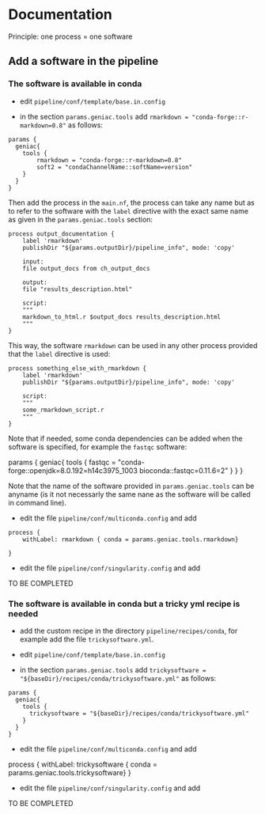 # Documentation

Principle: one process = one software

## Add a software in the pipeline

### The software is available in conda

* edit `pipeline/conf/template/base.in.config`

* in the section `params.geniac.tools` add  `rmarkdown = "conda-forge::r-markdown=0.8"` as follows:


```
params {
  geniac{
    tools {
        rmarkdown = "conda-forge::r-markdown=0.8"
        soft2 = "condaChannelName::softName=version"
    }
  }
}
```

Then add the process in the `main.nf`, the process can take any name but as to refer to the software with the `label` directive with the exact same name as given in the `params.geniac.tools` section:

```
process output_documentation {
    label 'rmarkdown'
    publishDir "${params.outputDir}/pipeline_info", mode: 'copy'

    input:
    file output_docs from ch_output_docs

    output:
    file "results_description.html"

    script:
    """
    markdown_to_html.r $output_docs results_description.html
    """
}
```

This way, the software `rmarkdown` can be used in any other process provided that the `label` directive is used:

```
process something_else_with_rmarkdown {
    label 'rmarkdown'
    publishDir "${params.outputDir}/pipeline_info", mode: 'copy'

    script:
    """
    some_rmarkdown_script.r
    """
}
```

Note that if needed, some conda dependencies can be added when the software is specified, for example the `fastqc` software:




params {
  geniac{
    tools {
      fastqc = "conda-forge::openjdk=8.0.192=h14c3975_1003 bioconda::fastqc=0.11.6=2"
    }
  }
}

Note that the name of the software provided in `params.geniac.tools` can be anyname (is it not necessarly the same nane as the software will be called in command line).


* edit the file `pipeline/conf/multiconda.config` and add

```
process {
    withLabel: rmarkdown { conda = params.geniac.tools.rmarkdown}
 
}
```


* edit the file `pipeline/conf/singularity.config` and add

TO BE COMPLETED



### The software is available in conda but a tricky yml recipe is needed

* add the custom recipe in the directory `pipeline/recipes/conda`, for example add the file `trickysoftware.yml`.

* edit `pipeline/conf/template/base.in.config`

* in the section `params.geniac.tools` add  `trickysoftware = "${baseDir}/recipes/conda/trickysoftware.yml"` as follows:


```
params {
  geniac{
    tools {
      trickysoftware = "${baseDir}/recipes/conda/trickysoftware.yml"
    }
  }
}
```

* edit the file `pipeline/conf/multiconda.config` and add

process {
    withLabel: trickysoftware { conda = params.geniac.tools.trickysoftware}
}


* edit the file `pipeline/conf/singularity.config` and add

TO BE COMPLETED
